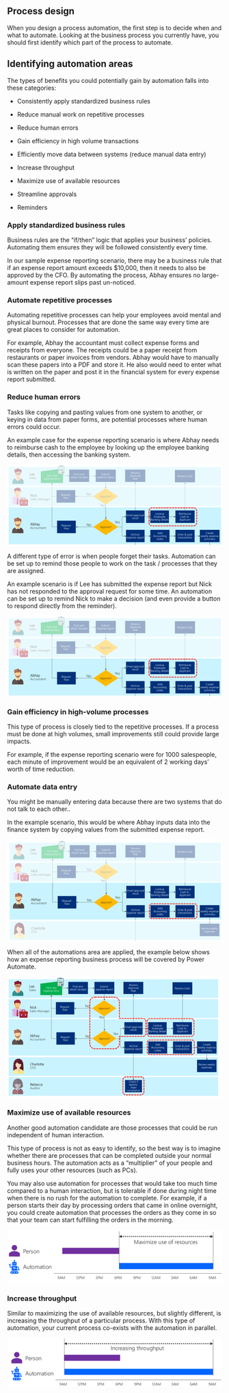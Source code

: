 ## Process design

When you design a process automation, the first step is to decide when and what
to automate. Looking at the business process you currently have, you should
first identify which part of the process to automate.

## Identifying automation areas

The types of benefits you could potentially gain by automation falls into these
categories:

-   Consistently apply standardized business rules

-   Reduce manual work on repetitive processes

-   Reduce human errors

-   Gain efficiency in high volume transactions

-   Efficiently move data between systems (reduce manual data entry)

-   Increase throughput

-   Maximize use of available resources

-   Streamline approvals

-   Reminders

### Apply standardized business rules

Business rules are the “if/then” logic that applies your business’ policies.
Automating them ensures they will be followed consistently every time.

In our sample expense reporting scenario, there may be a business rule that if
an expense report amount exceeds \$10,000, then it needs to also be approved by
the CFO. By automating the process, Abhay ensures no large-amount expense report
slips past un-noticed.

### Automate repetitive processes 

Automating repetitive processes can help your employees avoid mental and
physical burnout. Processes that are done the same way every time are great
places to consider for automation.

For example, Abhay the accountant must collect expense forms and receipts from
everyone. The receipts could be a paper receipt from restaurants or paper
invoices from vendors. Abhay would have to manually scan these papers into a PDF
and store it. He also would need to enter what is written on the paper and post
it in the financial system for every expense report submitted.

### Reduce human errors 

Tasks like copying and pasting values from one system to another, or keying in
data from paper forms, are potential processes where human errors could occur.

An example case for the expense reporting scenario is where Abhay needs to
reimburse cash to the employee by looking up the employee banking details, then
accessing the banking system.

![Before reminder automation is setup](media/before-reminder-automation.png "Before reminder automation is setup")

A different type of error is when people forget their tasks. Automation can be
set up to remind those people to work on the task / processes that they are
assigned.

An example scenario is if Lee has submitted the expense report but Nick has not
responded to the approval request for some time. An automation can be set up to
remind Nick to make a decision (and even provide a button to respond directly
from the reminder).

![After reminder automation is setup](media/before-reminder-automation.png "After reminder automation is setup")

### Gain efficiency in high-volume processes

This type of process is closely tied to the repetitive processes. If a process
must be done at high volumes, small improvements still could provide large
impacts.

For example, if the expense reporting scenario were for 1000 salespeople, each
minute of improvement would be an equivalent of 2 working days’ worth of time
reduction.

### Automate data entry 

You might be manually entering data because there are two systems that do not
talk to each other..

In the example scenario, this would be where Abhay inputs data into the finance
system by copying values from the submitted expense report.

![Example scenario to improve efficiency](media/gain-efficiency-sample-scenario.png "Example scenario to improve efficiency")

When all of the automations area are applied, the example below shows how an
expense reporting business process will be covered by Power Automate.

![Scenario after efficiency improved](media/gain-efficiency-automated-scenario.png "Scenario after efficiency improved")

### Maximize use of available resources

Another good automation candidate are those processes that could be run
independent of human interaction.

This type of process is not as easy to identify, so the best way is to imagine
whether there are processes that can be completed outside your normal business
hours. The automation acts as a “multiplier” of your people and fully uses your
other resources (such as PCs).

You may also use automation for processes that would take too much time compared
to a human interaction, but is tolerable if done during night time when there is
no rush for the automation to complete. For example, if a person starts their
day by processing orders that came in online overnight, you could create
automation that processes the orders as they come in so that your team can start
fulfilling the orders in the morning.

![Maximize use of resources](media/maximize-use-of-resources.png "Maximize use of resources")

### Increase throughput 

Similar to maximizing the use of available resources, but slightly different, is
increasing the throughput of a particular process. With this type of automation,
your current process co-exists with the automation in parallel.

![Increasing throughput](media/increasing-throughput.png "Increasing throughput")
